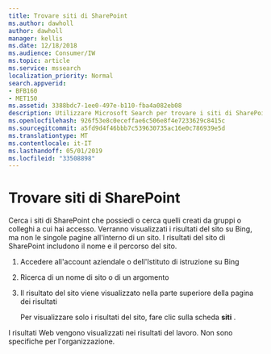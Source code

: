 ```yaml
---
title: Trovare siti di SharePoint
ms.author: dawholl
author: dawholl
manager: kellis
ms.date: 12/18/2018
ms.audience: Consumer/IW
ms.topic: article
ms.service: mssearch
localization_priority: Normal
search.appverid:
- BFB160
- MET150
ms.assetid: 3388bdc7-1ee0-497e-b110-fba4a082eb08
description: Utilizzare Microsoft Search per trovare i siti di SharePoint e i dettagli che verranno visualizzati
ms.openlocfilehash: 926f53e8c0eceffae6c506e8f4e7233629c8415c
ms.sourcegitcommit: a5fd9d4f46bbb7c539630735ac16e0c786939e5d
ms.translationtype: MT
ms.contentlocale: it-IT
ms.lasthandoff: 05/01/2019
ms.locfileid: "33508898"
---
```

# <a name="find-sharepoint-sites"></a>Trovare siti di SharePoint

Cerca i siti di SharePoint che possiedi o cerca quelli creati da gruppi o colleghi a cui hai accesso. Verranno visualizzati i risultati del sito su Bing, ma non le singole pagine all'interno di un sito. I risultati del sito di SharePoint includono il nome e il percorso del sito.
  
1. Accedere all'account aziendale o dell'Istituto di istruzione su Bing
    
2. Ricerca di un nome di sito o di un argomento
    
3. Il risultato del sito viene visualizzato nella parte superiore della pagina dei risultati
    
    Per visualizzare solo i risultati del sito, fare clic sulla scheda **siti** . 
    
I risultati Web vengono visualizzati nei risultati del lavoro. Non sono specifiche per l'organizzazione.

  

